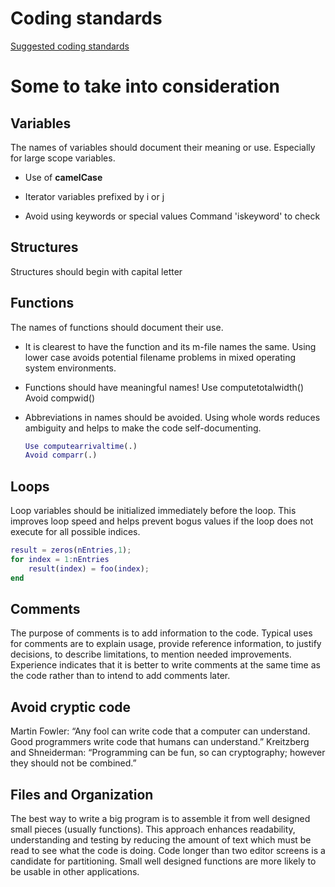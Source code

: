 # Coding standards
[Suggested coding standards](https://www.ee.columbia.edu/~marios/matlab/MatlabStyle1p5.pdf)

# Some to take into consideration

## Variables
The names of variables should document their meaning or use.
Especially for large scope variables.
- Use of **camelCase**

- Iterator variables prefixed by i or j
- Avoid using keywords or special values
	Command 'iskeyword' to check

## Structures	
Structures should begin with capital letter

## Functions
The names of functions should document their use.

- It is clearest to have the function and its m-file names the same. Using lower case avoids potential filename problems in mixed operating system environments.
- Functions should have meaningful names!
	Use computetotalwidth()
	Avoid compwid()
	
- Abbreviations in names should be avoided.
	Using whole words reduces ambiguity and helps to make the code self-documenting.
	```matlab
	Use computearrivaltime(.)
	Avoid comparr(.)
	```

## Loops
Loop variables should be initialized immediately before the loop.
This improves loop speed and helps prevent bogus values if the loop does not execute for all
possible indices.
```matlab
result = zeros(nEntries,1);
for index = 1:nEntries
	result(index) = foo(index);
end
```

## Comments
The purpose of comments is to add information to the code. Typical uses for comments are to
explain usage, provide reference information, to justify decisions, to describe limitations, to
mention needed improvements. Experience indicates that it is better to write comments at the
same time as the code rather than to intend to add comments later.

## Avoid cryptic code
Martin Fowler: “Any fool can write
code that a computer can understand. Good programmers write code that humans can
understand.” Kreitzberg and Shneiderman: “Programming can be fun, so can cryptography;
however they should not be combined.”
	
## Files and Organization
The best way to write a big program is to assemble it from well designed small pieces (usually
functions). This approach enhances readability, understanding and testing by reducing the amount
of text which must be read to see what the code is doing. Code longer than two editor screens is a
candidate for partitioning. Small well designed functions are more likely to be usable in other
applications.

